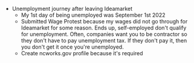   * Unemployment journey after leaving Ideamarket
    * My 1st day of being unemployed was September 1st 2022
    * Submitted Wage Protest because my wages did not go through for Ideamarket for some reason. Ends up, self-employed don't qualify for unemployment. Often, companies want you to be contractor so they don't have to pay unemployment tax. If they don't pay it, then you don't get it once you're unemployed.
    * Create ncworks.gov profile because it's required